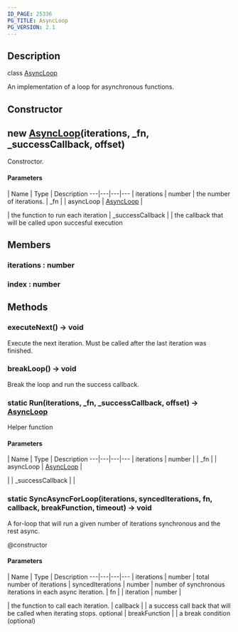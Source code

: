 ```yaml
---
ID_PAGE: 25336
PG_TITLE: AsyncLoop
PG_VERSION: 2.1
---
```

## Description

class [AsyncLoop](/classes/3.1/AsyncLoop)

An implementation of a loop for asynchronous functions.

## Constructor

## new [AsyncLoop](/classes/3.1/AsyncLoop)(iterations, _fn, _successCallback, offset)

Constroctor.

#### Parameters
 | Name | Type | Description
---|---|---|---
 | iterations | number |  the number of iterations.
 | _fn |  | asyncLoop | [AsyncLoop](/classes/3.1/AsyncLoop) | 

 |  the function to run each iteration
 | _successCallback |  |  the callback that will be called upon succesful execution
## Members

### iterations : number


### index : number


## Methods

### executeNext() &rarr; void

Execute the next iteration. Must be called after the last iteration was finished.
### breakLoop() &rarr; void

Break the loop and run the success callback.
### static Run(iterations, _fn, _successCallback, offset) &rarr; [AsyncLoop](/classes/3.1/AsyncLoop)

Helper function

#### Parameters
 | Name | Type | Description
---|---|---|---
 | iterations | number | 
 | _fn |  | asyncLoop | [AsyncLoop](/classes/3.1/AsyncLoop) | 

 | 
 | _successCallback |  | 
### static SyncAsyncForLoop(iterations, syncedIterations, fn, callback, breakFunction, timeout) &rarr; void

A for-loop that will run a given number of iterations synchronous and the rest async.

@constructor

#### Parameters
 | Name | Type | Description
---|---|---|---
 | iterations | number |  total number of iterations
 | syncedIterations | number |  number of synchronous iterations in each async iteration.
 | fn |  | iteration | number | 

 |  the function to call each iteration.
 | callback |  |  a success call back that will be called when iterating stops.
optional | breakFunction |  |  a break condition (optional)
